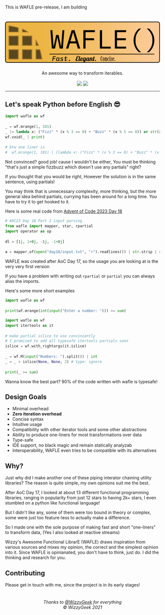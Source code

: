 This is WAFLE pre-release, I am building

<h1 align="center">
    <img src="./.github/assets/banner.svg">
</h1>


<div align="center">
    An awesome way to transform iterables.
</div>

<div align="center">
    <br/>
    <img src="https://forthebadge.com/images/badges/made-with-python.svg">
    <img src="https://forthebadge.com/images/badges/built-with-love.svg">
</div>

<hr/>

## Let's speak Python before English 😎

```py
import wafle as wf

_ = wf.mrange(1, 101)
_ |= lambda x: ("Fizz" * (x % 3 == 0) + "Buzz" * (x % 5 == 0)) or str(x)
wf.void(_ | print)

# btw one liner is
#  wf.mrange(1, 101) | (lambda x: ("Fizz" * (x % 3 == 0) + "Buzz" * (x % 5 == 0)) or str(x)) | print >= list

```

Not convinced? good job! cause I wouldn't be either, You must be thinking "that's just
a simple fizzbuzz which doesn't use any partials" right?

If you thought that you would be right, However the solution is in the same sentence,
using partials!

You may think that is unnecessary complexity, more thinking, but the more general idea
behind partials, currying has been around for a long time. You have to try it to get
hooked to it.

Here is some real code from [Advent of Code 2023 Day 18](https://adventofcode.com/2023/day/18)

```py
# AOC23 Day 18 Part 2 input parsing
from wafle import mapper, star, rpartial
import operator as op

dl = [1j, 1+0j, -1j, -1+0j]

a = mapper.of(open("day18/input.txt", "r").readlines()) | str.strip | str.split | rpartial(op.getitem, 2) | rpartial(op.getitem, slice(2, -1)) | (lambda k: dl[int(k[-1])] * int(k[:-1], 16))
```

WAFLE was created after AoC Day 17, so the usage you are looking at is the very very first
version

If you have a problem with writing out `rpartial` or `partial` you can always alias the
imports.

Here's some more short examples
```py
import wafle as wf

print(wf.mrange(int(input("Enter a number: "))) >= sum)
```

```py
import wafle as wf
import itertools as it

# make partial islice to use conviniently
# I promised to add all typesafe itertools partials soon
islice = wf.with_rightargs(it.islice)

_ = wf.M(input("Numbers: ").split()) | int
_ = _ > islice(None, None, 2) # type: ignore

print(_ >= sum)
```

Wanna know the best part? 90% of the code written with wafle is typesafe!

## Design Goals
 - Minimal overhead
 - **Zero iteration overhead**
 - Concise syntax
 - Intuitive usage
 - Compatibility with other iterator tools and some other abstractions
 - Ability to produce one-liners for most transformations over data
 - Type-safe
 - IDE support, no black magic and remain statically analyzab
 - Interoperability, WAFLE even tries to be compatible with its alternatives

## Why?

Just why did I make another one of these piping interator chaining utility libraries?
The reason is quite simple, my own opinions suit me the best.

After AoC Day 17, I looked at about 13 different functional programming libraries, ranging in
popularity from just 12 stars to having 2k+ stars, I even stumbled on a python like functional
language!

But I didn't like any, some of them were too bound in theory or complex, some were just too
feature-less to actually make a difference.

So I made one with the sole purpose of making fast and short "one-liners" to transform data,
(Yes I also looked at reactive streams)

Wizzy's Awesome Functional LibrarE (WAFLE) draws inspiration from various sources and mixes my
opinion, the correct and the simplest opinion into it. Since WAFLE is opinianated, you don't
have to think, just do. I did the thinking and research for you.

## Contributing

Please get in touch with me, since the project is in its early stages!

<div align="center">
    <h1></h1>
    <h6>Thanks to <a href="https://github.com/WizzyGeek">@WizzyGeek</a> for everything
    <br/>
    © WizzyGeek 2021</h6>
</div>
